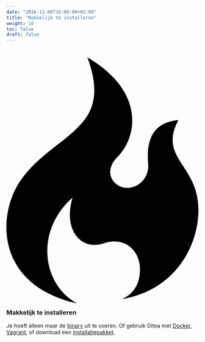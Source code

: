 ```yaml
---
date: "2016-11-08T16:00:00+02:00"
title: "Makkelijk te installeren"
weight: 10
toc: false
draft: false
---
```


<h3>
	<svg class="octicon octicon-flame" viewBox="0 0 12 16" version="1.1" aria-hidden="true">
		<path fill-rule="evenodd" d="M5.05.31c.81 2.17.41 3.38-.52 4.31C3.55 5.67 1.98 6.45.9 7.98c-1.45 2.05-1.7 6.53 3.53 7.7-2.2-1.16-2.67-4.52-.3-6.61-.61 2.03.53 3.33 1.94 2.86 1.39-.47 2.3.53 2.27 1.67-.02.78-.31 1.44-1.13 1.81 3.42-.59 4.78-3.42 4.78-5.56 0-2.84-2.53-3.22-1.25-5.61-1.52.13-2.03 1.13-1.89 2.75.09 1.08-1.02 1.8-1.86 1.33-.67-.41-.66-1.19-.06-1.78C8.18 5.31 8.68 2.45 5.05.32L5.03.3l.02.01z"></path>
	</svg>
	Makkelijk te installeren
</h3>

Je hoeft alleen maar de [binary](https://docs.gitea.io/en-us/install-from-binary/) uit te voeren.
Of gebruik Gitea met [Docker](https://github.com/go-gitea/gitea/tree/master/docker), [Vagrant](https://github.com/geerlingguy/ansible-vagrant-examples/tree/master/gogs),
of download een [installatiepakket](https://docs.gitea.io/en-us/install-from-package/).

